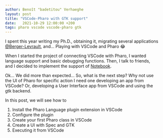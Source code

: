 ```yaml
---
author: Benoît "badetitou" Verhaeghe
layout: post
title: "VSCode-Pharo with GTK support"
date:   2021-10-29 12:00:00 +200
tags: pharo vscode vscode-pharo gtk
---
```


I spent this year writing my Ph.D., obtaining it, migrating several applications [@Berger-Levrault](https://berger-levrault.com), and... Playing with VSCode and Pharo :joy:

When I started the project of connecting VSCode with Pharo, I wanted language support and basic debugging functions.
Then, I talk to friends, and I decided to implement the support of [Notebook](https://code.visualstudio.com/api/extension-guides/notebook).

Ok... We did more than expected... So, what is the next step?
Why not use the UI of Pharo for specific action I need one developing an app from VSCode?
Or, developing a User Interface app from VSCode and using the gtk backend.

In this post, we will see how to

1. Install the Pharo Language plugin extension in VSCode
2. Configure the plugin
3. Create your first Pharo class in VSCode
4. Create a UI with Spec and GTK
5. Executing it from VSCode


